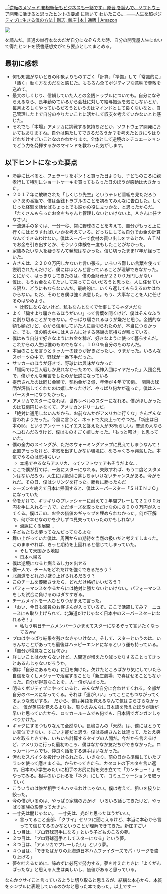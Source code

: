 [「逆転のメソッド 箱根駅伝もビジネスも一緒です」原晋 を読んで、ソフトウェア開発に活きると思ったヒントの要点](https://zenn.dev/e99h2121/articles/52c99b93cc841c) に続いて [わいたこら。 ――人生を超ポジティブに生きる僕の方法 | 剛志, 新庄 |本 | 通販 | Amazon](https://www.amazon.co.jp/dp/4054066232)

![](https://storage.googleapis.com/zenn-user-upload/009c6856fec2-20220117.png)

を読んだ。普通の単行本なのだが自分になぞらえた時、自分の開発屋人生において得たヒントを読書感想文がてら要点としてまとめる。

## 最初に感想

- 何も知識がないときの印象よりものすごく「計算」「準備」して「常識的に」「熱く」動く方なのだなと感じた。もちろん全てポジティブな意味で尊敬を込めて。
- 最大のしくじり、信頼していた人との金銭トラブルについても。自分になぞらえるなら、長年勤めているから会社に対して給与振込を気にしないとか、毎月よろしくやっているだろうというのはマインドとして良くないなと。自己管理した上で自分のやりたいことに活かして収支を考えていかないとと感じた。
- それでも「本場」アメリカに挑戦する気持ちだとか、ソフトウェア開発においてもありますね。自分は果たしてできるだろうか？を考えたときにやはりどれだけすごいことなのかわかります。全体として逆境のシチュエーションでどう力を発揮するかのマインドを教わった気がします。


## 以下ヒントになった要点

- 冷静に比べると、フェラーリをポン！と買った日よりも、子どものころに親孝行して特別にショートケーキを買ってもらった日のほうが感動は大きかった。
- ２０１７年に放映された「しくじり先生」というテレビ番組を見ただろうか？あの番組で、僕は金銭トラブルのことを初めてみんなに告白した。しくじった経験を話せばちょっとでも誰かの役に立つかな、と思ったからだ。
「たくさんもらったお金をちゃんと管理しないといけないよ。Ａさんに任せなさい」
- 一流選手の多くは、一分一秒、常に野球のことを考えて、自分がもっと上に行くにはどうすればいいかを考えている。どっちにしても自分でお金の計算なんてできるわけない。僕はスーパーで食材の買い出しをするとか、ＡＴＭでお金を引き出すとか、そういう体験を一度もしたことがなかった。
- 家族みたいな人を疑うなんて発想はなかった。信じ切ったまま17年が経っていた。
- Ａさんは、２２００万円しかないと言い張る。いろいろ難しい言葉を使って説明されたんだけど、僕にはほとんど言っていることが理解できなかった。とにかく、はっきりしてきたのは、僕の全財産が２２００万円しかない
-  僕は、もうお金なんてたいして戻ってこないだろうと思った。人に任せている限り、どうにもならないんだ。最終的に、いくら返してもらえるのかはわからない。ただ、そのとき僕は強く決意した。もう、大事なことを人に任せるのはやめよう。
    - 比較にならないけど、私もなんとなくで仕事してちゃダメだな
- よく「騙すより騙されるほうがいい」って言葉を聞くけど、僕はそんなふうに割り切ることができない。やっぱり騙されるほうが嫌だと思う。金銭的な額も額だけど、心から信用していた人に裏切られたのが、本当につらかった。でも、僕の胸の中にはＡさんに対する感謝の気持ちが残っている。
- 僕はもう自分で好きなようにお金を稼ぎ、好きなように使って暮らすんだ。これからの人生は誰のものでもなく、１００％自分のものなんだ。
- 本当のことを言うとサッカーのほうが好きだったし、うまかった。いろんなスポーツの中で、野球が一番下手だった。
- サッカーのほうが好きで、野球には興味がなかった
- 「福岡では巨人戦しか見れなかったので、阪神入団はイヤだった」入団会見で、僕がそんな発言をしたのが伝説になっている
- 提示されたのは同じ金額で、契約金が２億、年俸が４年で10億。　関東の球団が評価してくれたのは嬉しかったけど、やっぱり何かが違った。僕はスーパースターになりたかった。
- アメリカでスターになれば、世界レベルのスターになれる。僕がほしかったのは12億円じゃなくて、アメリカンドリームだ。
- 「絶対に通用しないんだから、お前なんかがアメリカに行くな」さんざんな言われようだった。今風に言うと、ネットで大炎上ってやつだ。「新庄は日本の恥」というアンケートにイエスと答えた人が98％らしい。普通の人ならヘコむんだろうけど、僕はものすごく嬉しかった。「もっと叩け」と思っていた。
- 僕の全力のスイングが、ただのウォーミングアップに見えてしまうなんて！正直アセったけど、本気を出すしかない環境に、めちゃくちゃ興奮した。本気でやるのは気持ちいい
    - 本場でやるならアメリカ、ってソフトウェアもそうだよな…
- ここで僕が打てば、一気にスターになれる。失敗すれば、もう二度とスタメンはないだろう。人生には絶対に逃しちゃいけないチャンスがある。今がそれだ。その日、僕はシリングを打った。勝負に勝ったんだ
- シーズンを終えて日本に帰国すると、僕はスーパースター「ＳＨＩＮＪＯ」になっていた
- 命をかけて、ギリギリのプレッシャーに耐えて１年間プレーして２２００万円を手に入れる一方で、ただポーズを取っただけなのに８０００万円が入ってくる。僕はこの、お金の価値のギャップを埋められなかった。何が正解で、何が幸せなのかを少しずつ見失っていったのかもしれない
    - 涙腺にくる展開…
- 子どもたちの夢ってなんだってなるよな
- 舞い上がっていた僕は、周囲からの期待を当然の扱いだと考えてしまった。このままやれば、きっと期待を上回れると信じてしまっていた。
    - そして天国から地獄
    - 日本へ帰る
- 僕は逆境になると燃えるし力を出せる
- 僕一人で、チームをどれだけを強くできるだろう？
- 北海道をどれだけ盛り上げられるだろう？
- このチームを優勝させたら、どれだけ格好いいだろう？
- パフォーマンスをやるからには絶対に勝たないといけない。パフォーマンスをした試合に負けるのはダサすぎる。
- チームメイトを一人ひとりつかまえて言った。
- 「おい、今日も満員のお客さんが入っているぞ。ここで活躍してみ？　ニュースにも取り上げられて、北海道だけじゃなく日本中のスーパースターになれるぞ！」 
    - 私もう明日チームメンバーつかまえてスターになるぞって言いたくなってるww
- プロはやっぱり結果を残さなきゃいけない。そして、スターというのは、いろんなことがあっても最後はハッピーエンドになるという運も持っている。
- 「自分が得意なことは何か」
- 詳しいことはわからないけど、人間運が増えたり減ったりすることってきっとあるんじゃないだろうか。
- 僕は「自分にあるもの」に目を向けた。欠けたところばかり気にしていたら自信をなくしメジャーで活躍することも「新庄劇場」で喜ばせることもなかった。自分が得意なことを、人一倍がんばった。
- 明るくポジティブにやっていると、みんなが自分に合わせてくれる。全部が自分のペースになってくる。それは「運がいい」ってことにもつながってくるような気がする。　だから、僕は英語を覚えるなんて気はさらさらなかった。　僕が英語を覚えるよりも、周りのみんなに日本語を教えたほうが話が早いと思っていたから、ロッカールームでも何でも、日本語でガンガンしゃべりかけた。
- ギャグにするつもりなんて全然ない。長嶋さんの「天然」は、僕にはとうてい真似できない、すごい才能だと思う。僕は長嶋さんとは違って、たとえ笑いを取るときでも、いちいち計算するタイプの人間だ。今だから言えるけど、アメリカに行った最初のころ、僕はなかなか友だちができなかった。ロッカールームでも、仲良く話をする選手はいなかった。
- 汚れたスパイクを投げつけられたら、いきなり、前の日から準備していたブラシを使って磨きまくる。からかってきたら、カタコトの下ネタを言い返す。日本の小学生みたいに相手のお尻に指を突き立てて「カンチョー！」をやってみる。相手のいじわるを「ネタ」にして、コミュニケーションを取っていく
- こういうのは誰が相手でもハマるわけじゃない。僕は考えて、狙いを絞りに絞った。
- 今の僕がいるのは、やっぱり家族のおかげ　いろいろ話してきたけど、やっぱり家族の影響って大きい。
- 一寸先は闇じゃない。　一寸先は、光だと思ったほうがいい。
    - 言ってること全部、「クサイ」セリフに聞こえるけど、本当に本心から言ってて信じてるのかなということが理解できてきた。新庄すごい
- １つ目は、「プロ野球選手になる」という子どものころの夢。
- ２つ目は、「プロ野球選手としてスターになる」という夢。
- ３つ目は、「アメリカでプレーしたい」という夢。
- ４つ目は、「できたばかりの北海道日本ハムファイターズでパ・リーグを盛り上げる」
- 夢を叶えるために、諦めずに必死で努力する。夢を叶えたときに「よくがんばったな」と思える人生は楽しいし、価値があると思っている。


なんかクサイこと言っているように切り取ると思えるが、結構な本心から、本質をシンプルに表現しているのかなと思った本であった。以上です～
